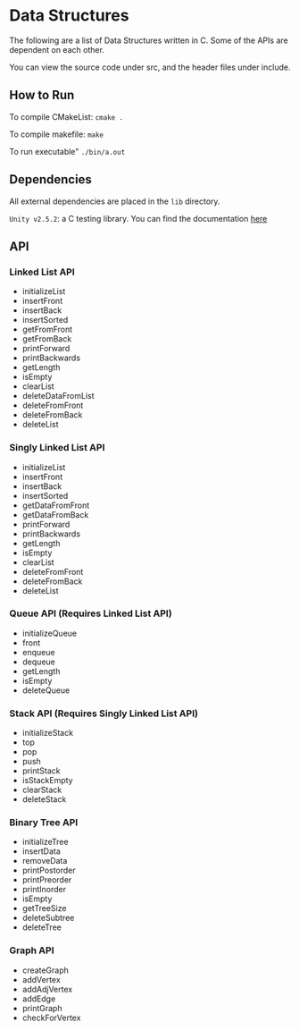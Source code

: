 # Data Structures

The following are a list of Data Structures written in C. Some of the APIs are dependent on each other.

You can view the source code under src, and the header files under include.

## How to Run

To compile CMakeList: `cmake .`

To compile makefile: `make`

To run executable" `./bin/a.out`

## Dependencies 

All external dependencies are placed in the `lib` directory.

`Unity v2.5.2`: a C testing library. You can find the documentation [here](https://github.com/ThrowTheSwitch/Unity/tree/master/docs)

## API

### Linked List API
- initializeList
- insertFront
- insertBack
- insertSorted
- getFromFront
- getFromBack
- printForward
- printBackwards
- getLength
- isEmpty
- clearList
- deleteDataFromList
- deleteFromFront
- deleteFromBack
- deleteList

### Singly Linked List API
- initializeList
- insertFront
- insertBack
- insertSorted
- getDataFromFront
- getDataFromBack
- printForward
- printBackwards
- getLength
- isEmpty
- clearList
- deleteFromFront
- deleteFromBack
- deleteList

### Queue API (Requires Linked List API)
- initializeQueue
- front
- enqueue
- dequeue
- getLength
- isEmpty
- deleteQueue

### Stack API (Requires Singly Linked List API)
- initializeStack
- top
- pop
- push
- printStack
- isStackEmpty
- clearStack
- deleteStack

### Binary Tree API
- initializeTree
- insertData
- removeData
- printPostorder
- printPreorder
- printInorder
- isEmpty
- getTreeSize
- deleteSubtree
- deleteTree

### Graph API
- createGraph
- addVertex
- addAdjVertex
- addEdge
- printGraph
- checkForVertex
